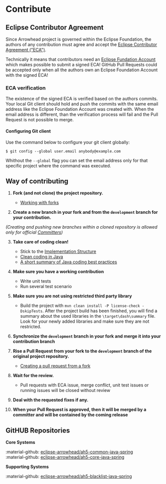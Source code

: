 # Contribute

## Eclipse Contributor Agreement

Since Arrowhead project is governed within the Eclipse Foundation, the authors of any contribution must agree and accept the [Eclipse Contributor Agreement ("ECA")](https://www.eclipse.org/legal/ECA.php).

Technically it means that contributors need an [Eclipse Fundation Account](https://accounts.eclipse.org/user/register?destination=user/edit) which makes possible to submit a signed ECA! GitHub Pull Requests could be accepted only when all the authors own an Eclipse Foundation Account with the signed ECA!

### ECA verification

The existence of the signed ECA is verified based on the authors commits. Your local Git client should hold and push the commits with the same email address like the Eclipse Foundation Account was created with. When the email address is different, than the verification process will fail and the Pull Request is not possible to merge. 

#### Configuring Git client

Use the command below to configure your git client globally:

`$ git config --global user.email anybody@example.com`

Whithout the `--global` flag you can set the email address only for that specific project where the command was executed.

## Way of contributing

1) **Fork (and not clone) the project repository.**

   - [Working with forks](https://docs.github.com/en/pull-requests/collaborating-with-pull-requests/working-with-forks)

2) **Create a new branch in your fork and from the `development` branch for your contribution.**

_(Creating and pushing new branches within a cloned repository is allowed only for official [Committers](https://projects.eclipse.org/projects/iot.arrowhead/who))_

3) **Take care of coding clean!**

   - Stick to the [Implementation Structure](./implementation.md#implementation-structure)
   - [Clean coding in Java](https://www.baeldung.com/java-clean-code)
   - [A short summary of Java coding best practices](https://rhamedy.medium.com/a-short-summary-of-java-coding-best-practices-31283d0167d3)

4) **Make sure you have a working contribution**

   - Write unit tests
   - Run several test scenario

5) **Make sure you are not using restricted third party library**

   - Build the project with `mvn clean install -P license-check -DskipTests`. After the project build has been finished, you will find a summary about the used libraries in the `\target\dash\summary` file. Look for your newly added libraries and make sure they are not restricted. 

6) **Synchronize the `development` branch in your fork and merge it into your contribution branch** 

7) **Rise a Pull Request from your fork to the `development` branch of the original project repository.**

   - [Creating a pull request from a fork](https://docs.github.com/en/pull-requests/collaborating-with-pull-requests/proposing-changes-to-your-work-with-pull-requests/creating-a-pull-request-from-a-fork)

8) **Wait for the review.**

   - Pull requests with ECA issue, merge conflict, unit test issues or running issues will be closed without review

9) **Deal with the requested fixes if any.**

10) **When your Pull Request is approved, then it will be merged by a committer and will be contained by the coming release**

## GitHUB Repositories

**Core Systems**

:material-github: [eclipse-arrowhead/ah5-common-java-spring](https://github.com/eclipse-arrowhead/ah5-common-java-spring) <br />
:material-github: [eclipse-arrowhead/ah5-core-java-spring](https://github.com/eclipse-arrowhead/ah5-core-java-spring)

**Supporting Systems**

:material-github: [eclipse-arrowhead/ah5-blacklist-java-spring](https://github.com/eclipse-arrowhead/ah5-blacklist-java-spring)